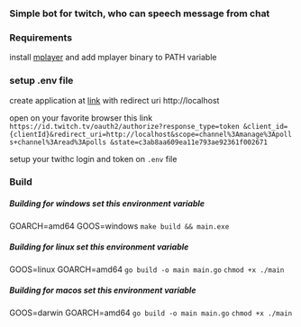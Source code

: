 ### Simple bot for twitch, who can speech message from chat

### Requirements

install
[mplayer](http://www.mplayerhq.hu/design7/dload.html) and add mplayer binary to PATH variable

### setup .env file

create application at [link](https://dev.twitch.tv/console) with redirect uri http://localhost

open on your favorite browser this link
```https://id.twitch.tv/oauth2/authorize?response_type=token &client_id={clientId}&redirect_uri=http://localhost&scope=channel%3Amanage%3Apolls+channel%3Aread%3Apolls &state=c3ab8aa609ea11e793ae92361f002671```

setup your twithc login and token on ```.env``` file
### Build

##### Building for windows set this environment variable

GOARCH=amd64 GOOS=windows
```make build && main.exe```

##### Building for linux set this environment variable

GOOS=linux GOARCH=amd64
```go build -o main main.go```
```chmod +x ./main```

##### Building for macos set this environment variable

GOOS=darwin GOARCH=amd64
```go build -o main main.go```
```chmod +x ./main```





